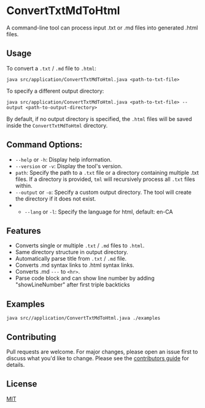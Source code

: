 # ConvertTxtMdToHtml
A command-line tool can process input .txt or .md files into generated .html files.



## Usage

To convert a `.txt` / `.md` file to `.html`:

`
java src/application/ConvertTxtMdToHtml.java <path-to-txt-file>
`



To specify a different output directory:

`
java src/application/ConvertTxtMdToHtml.java <path-to-txt-file> --output <path-to-output-directory>
`

By default, if no output directory is specified, the `.html` files will be saved inside the `ConvertTxtMdToHtml` directory.

## Command Options:

* `--help` or `-h`: Display help information.
* `--version` or `-v`: Display the tool's version.
* `path`: Specify the path to a `.txt` file or a directory containing multiple .txt files. If a directory is provided, `tml` will recursively process all `.txt` files within.
* `--output` or `-o`: Specify a custom output directory. The tool will create the directory if it does not exist.
* * `--lang` or `-l`: Specify the language for html, default: en-CA

## Features

* Converts single or multiple `.txt` / `.md` files to `.html`.
* Same directory structure in output directory.
* Automatically parse title from  `.txt` / `.md` file.
* Converts .md syntax links to .html syntax links.
* Converts .md `---` to `<hr>`.
* Parse code block and can show line number by adding "showLineNumber" after first triple backticks 

## Examples
`java src//application/ConvertTxtMdToHtml.java ./examples`


## Contributing

Pull requests are welcome. For major changes, please open an issue first to discuss what you'd like to change.
Please see the [contributors guide](https://github.com/WangGithub0/ConvertTxtToHtml/blob/main/CONTRIBUTING.md) for details.

## License

[MIT](https://github.com/mnajibi/tml/blob/main/LICENSE)
